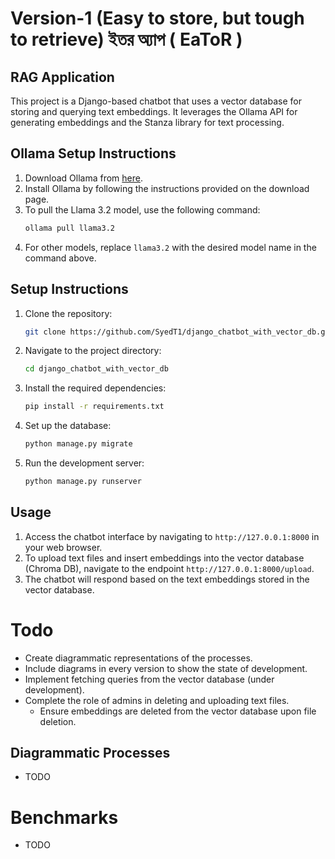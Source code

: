 # Version-1 (Easy to store, but tough to retrieve) ইতর অ্যাপ ( EaToR )



## RAG Application

This project is a Django-based chatbot that uses a vector database for storing and querying text embeddings. It leverages the Ollama API for generating embeddings and the Stanza library for text processing.

## Ollama Setup Instructions

1. Download Ollama from [here](https://ollama.com/).
2. Install Ollama by following the instructions provided on the download page.
3. To pull the Llama 3.2 model, use the following command:
    ```sh
    ollama pull llama3.2
    ```
4. For other models, replace `llama3.2` with the desired model name in the command above.


## Setup Instructions

1. Clone the repository:
    ```sh
    git clone https://github.com/SyedT1/django_chatbot_with_vector_db.git
    ```
2. Navigate to the project directory:
    ```sh
    cd django_chatbot_with_vector_db
    ```
3. Install the required dependencies:
    ```sh
    pip install -r requirements.txt
    ```
4. Set up the database:
    ```sh
    python manage.py migrate
    ```
5. Run the development server:
    ```sh
    python manage.py runserver
    ```

## Usage
1. Access the chatbot interface by navigating to `http://127.0.0.1:8000` in your web browser.
2. To upload text files and insert embeddings into the vector database (Chroma DB), navigate to the endpoint `http://127.0.0.1:8000/upload`.
3. The chatbot will respond based on the text embeddings stored in the vector database.

# Todo
- Create diagrammatic representations of the processes.
- Include diagrams in every version to show the state of development.
- Implement fetching queries from the vector database (under development).
- Complete the role of admins in deleting and uploading text files.
    - Ensure embeddings are deleted from the vector database upon file deletion.

## Diagrammatic Processes
- TODO 


# Benchmarks
- TODO
